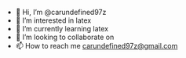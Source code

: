 - 👋 Hi, I’m @carundefined97z
- 👀 I’m interested in latex
- 🌱 I’m currently learning latex
- 💞️ I’m looking to collaborate on
- 📫 How to reach me carundefined97z@gmail.com

<!---
carundefined97z/carundefined97z is a ✨ special ✨ repository because its `README.md` (this file) appears on your GitHub profile.
You can click the Preview link to take a look at your changes.
--->
